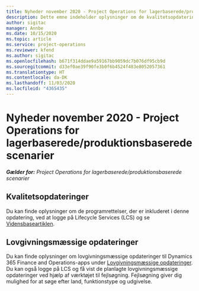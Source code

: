 ```yaml
---
title: Nyheder november 2020 - Project Operations for lagerbaserede/produktionsbaserede scenarier
description: Dette emne indeholder oplysninger om de kvalitetsopdateringer, der er tilgængelige i udgivelsen i november 2020 af Project Operations for lager-produktionsbaserede scenarier.
author: sigitac
manager: Annbe
ms.date: 10/15/2020
ms.topic: article
ms.service: project-operations
ms.reviewer: kfend
ms.author: sigitac
ms.openlocfilehash: b671f314ddae9a59167bb9059dc7b076df95cb9d
ms.sourcegitcommit: d33ef0ae39f90fe3b0f6b4524f483e8052057361
ms.translationtype: HT
ms.contentlocale: da-DK
ms.lasthandoff: 11/03/2020
ms.locfileid: "4365435"
---
```

# <a name="whats-new-november-2020---project-operations-for-stockedproduction-based-scenarios"></a>Nyheder november 2020 - Project Operations for lagerbaserede/produktionsbaserede scenarier

_**Gælder for:** Project Operations for lagerbaserede/produktionsbaserede scenarier_

## <a name="quality-updates"></a>Kvalitetsopdateringer

Du kan finde oplysninger om de programrettelser, der er inkluderet i denne opdatering, ved at logge på Lifecycle Services (LCS) og se [Vidensbaseartiklen](https://fix.lcs.dynamics.com/Issue/Details?bugId=488609&amp;dbType=3&amp;qc=8251e8e1d5e2386de850599926c1adc3fec8e2ba25308036d22cdfe0a1c28fc7).

## <a name="regulatory-updates"></a>Lovgivningsmæssige opdateringer

Du kan finde oplysninger om lovgivningsmæssige opdateringer til Dynamics 365 Finance and Operations-apps under [Lovgivningsmæssige opdateringer](https://docs.microsoft.com/dynamics365/finance/localizations/regulatory-updates). Du kan også logge på LCS og få vist de planlagte lovgivningsmæssige opdateringer ved hjælp af værktøjet til fejlsøgning. Fejlsøgning giver dig mulighed for at søge efter land, funktionstype og udgivelse.

